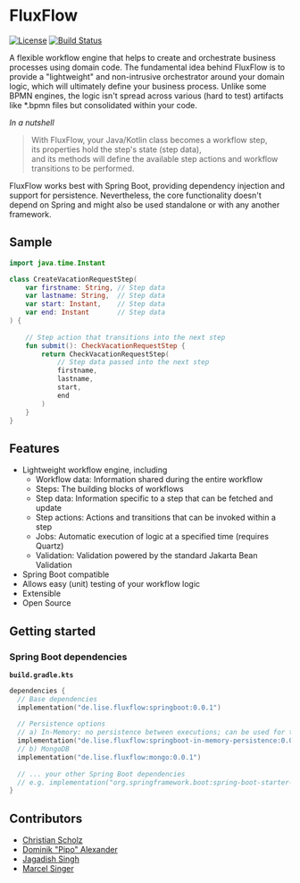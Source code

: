 # FluxFlow
[![License](https://img.shields.io/badge/License-Apache_2.0-blue.svg)](https://opensource.org/licenses/Apache-2.0) 
[![Build Status](https://build.lise.de/buildStatus/icon?job=Hessen+Mobil%2Ffluxflow%2Fdevelop)](https://build.lise.de/job/Hessen%20Mobil/job/fluxflow/job/develop/)

A flexible workflow engine that helps to create and orchestrate business processes using domain code.
The fundamental idea behind FluxFlow is to provide a "lightweight"
and non-intrusive orchestrator around your domain logic, 
which will ultimately define your business process.
Unlike some BPMN engines,
the logic isn't spread across various (hard to test) artifacts like *.bpmn files but consolidated within your code.

*In a nutshell*
> With FluxFlow, your Java/Kotlin class becomes a workflow step,<br/>
> its properties hold the step's state (step data),<br />
> and its methods will define the available step actions and workflow transitions to be performed.  

FluxFlow works best with Spring Boot, providing dependency injection and support for persistence.
Nevertheless,
the core functionality doesn't depend on Spring and might also be used standalone or with any another framework.

## Sample

```kotlin
import java.time.Instant

class CreateVacationRequestStep(
    var firstname: String, // Step data
    var lastname: String,  // Step data  
    var start: Instant,    // Step data
    var end: Instant       // Step data
) {
    
    // Step action that transitions into the next step
    fun submit(): CheckVacationRequestStep {
        return CheckVacationRequestStep(
            // Step data passed into the next step
            firstname,
            lastname,
            start,
            end
        )
    }
}
```

## Features
- Lightweight workflow engine, including
  - Workflow data: Information shared during the entire workflow
  - Steps: The building blocks of workflows
  - Step data: Information specific to a step that can be fetched and update
  - Step actions: Actions and transitions that can be invoked within a step
  - Jobs: Automatic execution of logic at a specified time (requires Quartz)
  - Validation: Validation powered by the standard Jakarta Bean Validation
- Spring Boot compatible
- Allows easy (unit) testing of your workflow logic
- Extensible
- Open Source

## Getting started

### Spring Boot dependencies

**`build.gradle.kts`**
```kotlin
dependencies {
  // Base dependencies
  implementation("de.lise.fluxflow:springboot:0.0.1")
  
  // Persistence options
  // a) In-Memory: no persistence between executions; can be used for testing or experiments 
  implementation("de.lise.fluxflow:springboot-in-memory-persistence:0.0.1")
  // b) MongoDB
  implementation("de.lise.fluxflow:mongo:0.0.1")
  
  // ... your other Spring Boot dependencies
  // e.g. implementation("org.springframework.boot:spring-boot-starter-web")
}
```

## Contributors
- [Christian Scholz](https://github.com/bobmazy)
- [Dominik "Pipo" Alexander](https://github.com/DerPipo)
- [Jagadish Singh](https://github.com/jagadish-singh-lise)
- [Marcel Singer](https://github.com/masinger)

